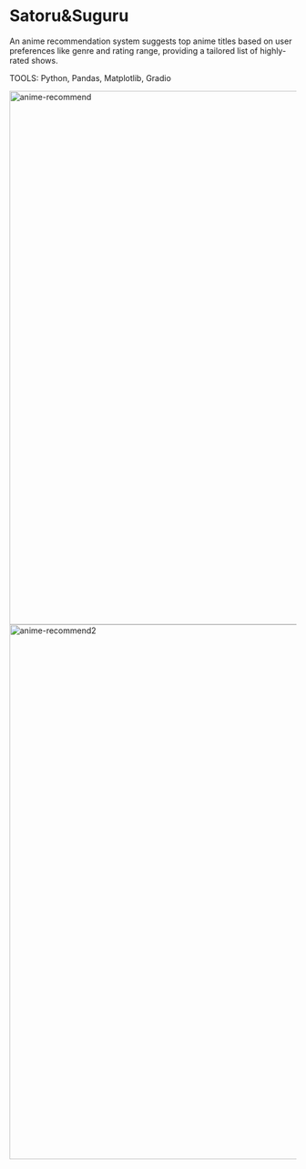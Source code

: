 # Satoru&Suguru

An anime recommendation system suggests top anime titles based on user preferences like genre and rating range, providing a tailored list of highly-rated shows.

TOOLS: Python, Pandas, Matplotlib, Gradio

<img width="937" alt="anime-recommend" src="https://github.com/sr0511/anime-recommendation.github.io/assets/124714225/126d6d7e-f8a4-44e5-96d9-cc6c338a42c7">

<img width="939" alt="anime-recommend2" src="https://github.com/sr0511/anime-recommendation.github.io/assets/124714225/40e64cba-3afd-465e-b134-a2ad6971b979">

